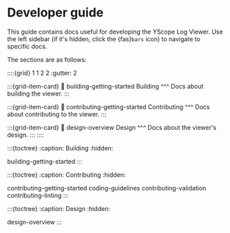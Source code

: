 # Developer guide

This guide contains docs useful for developing the YScope Log Viewer. Use the left sidebar (if it's 
hidden, click the {fas}`bars` icon) to navigate to specific docs.

The sections are as follows:

::::{grid} 1 1 2 2
:gutter: 2

:::{grid-item-card}
:link: building-getting-started
Building
^^^
Docs about building the viewer.
:::

:::{grid-item-card}
:link: contributing-getting-started
Contributing
^^^
Docs about contributing to the viewer.
:::

:::{grid-item-card}
:link: design-overview
Design
^^^
Docs about the viewer's design.
:::
::::

:::{toctree}
:caption: Building
:hidden:

building-getting-started
:::

:::{toctree}
:caption: Contributing
:hidden:

contributing-getting-started
coding-guidelines
contributing-validation
contributing-linting
:::

:::{toctree}
:caption: Design
:hidden:

design-overview
:::
